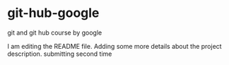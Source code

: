 # git-hub-google
git and git hub course by google 

I am editing the README file. Adding some more details about the project description.
submitting second time 

